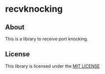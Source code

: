 # recvknocking

## About
This is a library to receive port knocking.

## License
This library is licensed under the [MIT LICENSE](http://yosida95.mit-license.org/)
